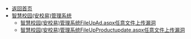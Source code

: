 - [返回首页](/)
- [智慧校园(安校易)管理系统](智慧校园(安校易)管理系统/)
  - [智慧校园(安校易)管理系统FileUpAd.aspx任意文件上传漏洞](智慧校园(安校易)管理系统/智慧校园(安校易)管理系统FileUpAd.aspx任意文件上传漏洞.md)
  - [智慧校园(安校易)管理系统FileUpProductupdate.aspx任意文件上传漏洞](智慧校园(安校易)管理系统/智慧校园(安校易)管理系统FileUpProductupdate.aspx任意文件上传漏洞.md)
